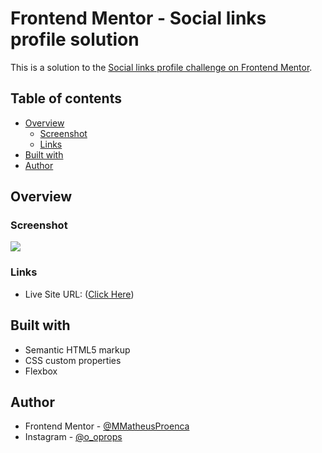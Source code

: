 # Frontend Mentor - Social links profile solution

This is a solution to the [Social links profile challenge on Frontend Mentor](https://www.frontendmentor.io/challenges/social-links-profile-UG32l9m6dQ).

## Table of contents

- [Overview](#overview)
  - [Screenshot](#screenshot)
  - [Links](#links)
- [Built with](#built-with)
- [Author](#author)


## Overview

### Screenshot
![](./screenshot.jpg)

### Links
- Live Site URL: ([Click Here](https://mmatheusproenca.github.io/Frontend-Mentor-Social-links-profile/Index.html))

## Built with

- Semantic HTML5 markup
- CSS custom properties
- Flexbox

## Author

- Frontend Mentor - [@MMatheusProenca]([https://www.frontendmentor.io/profile/yourusername](https://www.frontendmentor.io/profile/MMatheusProenca))
- Instagram - [@o_oprops]([https://www.twitter.com/yourusername](https://www.instagram.com/o_oprops/))

